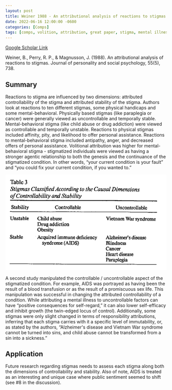 ```yaml
---
layout: post
title: Weiner 1988 - An attributional analysis of reactions to stigmas
date: 2022-06-16 12:00:00 -0600
categories: [Comps]
tags: [comps, volition, attribution, great paper, stigma, mental illness, agency, pity, charity, AIDS]
---
```


[Google Scholar Link](https://scholar.google.com/scholar?hl=en&as_sdt=0%2C45&q=An+Attributional+Analysis+of+Reactions+to+Stigmas&btnG=)

Weiner, B., Perry, R. P., & Magnusson, J. (1988). An attributional analysis of reactions to stigmas. Journal of personality and social psychology, 55(5), 738.

## Summary
Reactions to stigma are influenced by two dimensions: attributed controllability of the stigma and attributed stability of the stigma.  Authors look at reactions to ten different stigmas, some physical handicaps and some mental-behavioral.  Physically based stigmas (like paraplegia or cancer) were generally viewed as uncontrollable and temporally stable.  Mental-behavioral stigma (like child abuse or drug addiction) were viewed as controllable and temporally unstable.  Reactions to physical stigmas included affinity, pity, and likelihood to offer personal assistance.  Reactions to mental-behavioral stigma included antipathy, anger, and decreased offers of personal assistance.  Volitional attribution was higher for mental-behavioral stigma - stigmatized individuals were viewed as having a stronger agentic relationship to both the genesis and the continuance of the stigmatized condition.  In other words, “your current condition is your fault” and “you could fix your current condition, if you wanted to.”

![Stigmas in Two Dimensions](/images/Weiner1988-ReactionsToStigma.PNG)

A second study manipulated the controllable / uncontrollable aspect of the stigmatized condition.  For example, AIDS was portrayed as having been the result of a blood transfusion or as the result of a promiscuous sex life.  This manipulation was successful in changing the attributed controllability of a condition.  While attributing a mental illness to uncontrollable factors can have “positive consequences for self-regard,” it can also lower self-efficacy and inhibit growth (the twin-edged locus of control).  Additionally, some stigmas were only slight changed in terms of responsibility attributions, inferring that each stigma carries with it a specific level of immutability, or, as stated by the authors, “Alzheimer's disease and Vietnam War syndrome cannot be turned into sins, and child abuse cannot be transformed from a sin into a sickness.”

## Application
Future research regarding stigmas needs to assess each stigma along both the dimensions of controllability and stability.  Also of note, AIDS is treated as an interesting and unique case where public sentiment seemed to shift (see #8 in the discussion).
